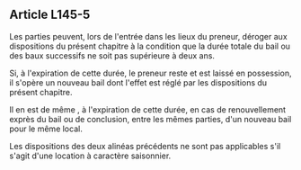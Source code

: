 Article L145-5
----
Les parties peuvent, lors de l'entrée dans les lieux du preneur, déroger aux
dispositions du présent chapitre à la condition que la durée totale du bail ou
des baux successifs ne soit pas supérieure à deux ans.

Si, à l'expiration de cette durée, le preneur reste et est laissé en possession,
il s'opère un nouveau bail dont l'effet est réglé par les dispositions du
présent chapitre.

Il en est de même , à l'expiration de cette durée, en cas de renouvellement
exprès du bail ou de conclusion, entre les mêmes parties, d'un nouveau bail pour
le même local.

Les dispositions des deux alinéas précédents ne sont pas applicables s'il s'agit
d'une location à caractère saisonnier.
